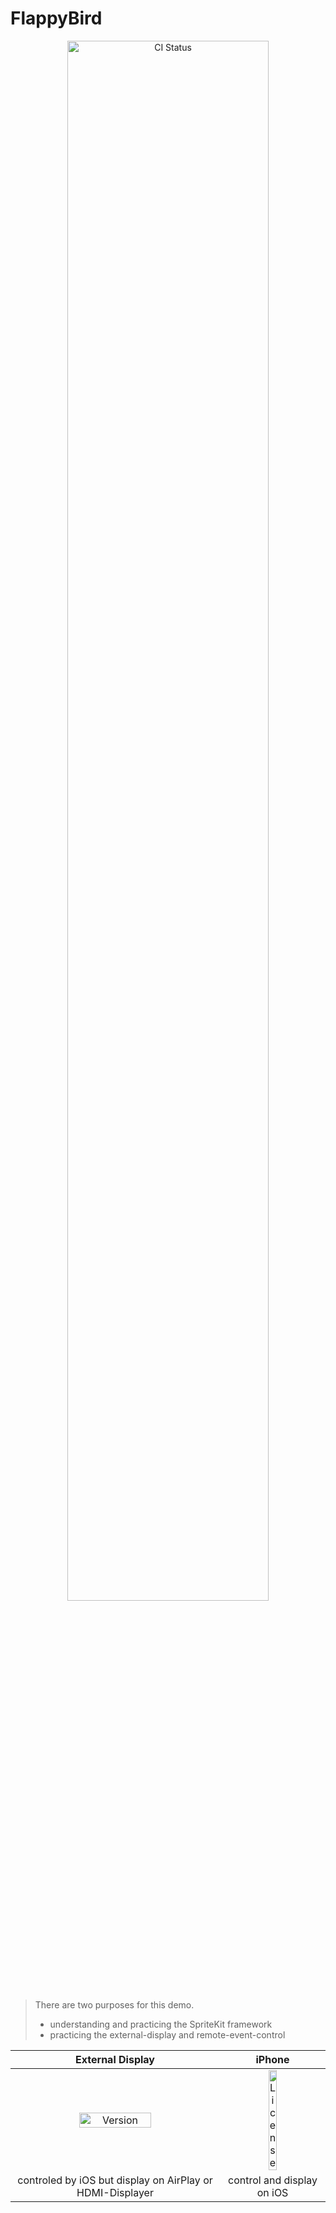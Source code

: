 # FlappyBird

<p align="center">
	<image width=80% alt="CI Status" src="https://user-images.githubusercontent.com/9360037/68457638-b9197200-023b-11ea-9068-6c037a4e6246.jpeg">
</p>

> There are two purposes for this demo. 
> 
> - understanding and practicing the SpriteKit framework
> - practicing the external-display and remote-event-control

| **External Display** | **iPhone** |
|:-------:|:---------:|
| <image width=60% alt="Version" src="https://user-images.githubusercontent.com/9360037/68412907-183d9f00-01c8-11ea-8be2-052a59ed0445.png"> | <image width=30% alt="License" src="https://user-images.githubusercontent.com/9360037/68412999-4cb15b00-01c8-11ea-845a-2fa6e9d3a8e0.png"> |
| controled by iOS but display on AirPlay or HDMI-Displayer  | control and display on iOS |